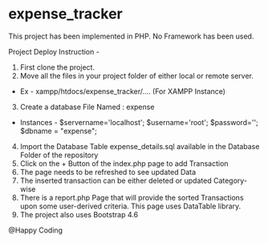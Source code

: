 # expense_tracker


This project has been implemented in PHP. No Framework has been used. 

Project Deploy Instruction -

1. First clone the project. 
2. Move all the files in your project folder of either local or remote server.
  - Ex - xampp/htdocs/expense_tracker/.... (For XAMPP Instance)
  
3. Create a database File Named :   expense
  - Instances - $servername='localhost';
                $username='root';
                $password='';
                $dbname = "expense";

4. Import the Database Table expense_details.sql available in the Database Folder of the repository
5. Click on the + Button of the index.php page to add Transaction 
6. The page needs to be refreshed to see updated Data
7. The inserted transaction can be either deleted or updated Category-wise
8. There is a report.php Page that will provide the sorted Transactions upon some user-derived criteria. This page uses DataTable library.
9. The project also uses Bootstrap 4.6

@Happy Coding
                
